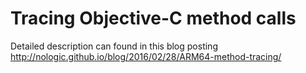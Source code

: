 # Tracing Objective-C method calls

Detailed description can found in this blog posting http://nologic.github.io/blog/2016/02/28/ARM64-method-tracing/
